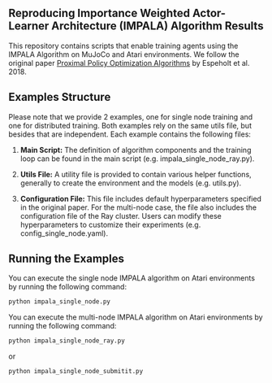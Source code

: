 ## Reproducing Importance Weighted Actor-Learner Architecture (IMPALA) Algorithm Results

This repository contains scripts that enable training agents using the IMPALA Algorithm on MuJoCo and Atari environments. We follow the original paper [Proximal Policy Optimization Algorithms](https://arxiv.org/abs/1707.06347) by Espeholt et al. 2018.

## Examples Structure

Please note that we provide 2 examples, one for single node training and one for distributed training. Both examples rely on the same utils file, but besides that are independent. Each example contains the following files:

1. **Main Script:** The definition of algorithm components and the training loop can be found in the main script  (e.g. impala_single_node_ray.py).

2. **Utils File:** A utility file is provided to contain various helper functions, generally to create the environment and the models (e.g. utils.py).

3. **Configuration File:** This file includes default hyperparameters specified in the original paper. For the multi-node case, the file also includes the configuration file of the Ray cluster. Users can modify these hyperparameters to customize their experiments  (e.g. config_single_node.yaml).


## Running the Examples

You can execute the single node IMPALA algorithm on Atari environments by running the following command:

```bash
python impala_single_node.py
```

You can execute the multi-node IMPALA algorithm on Atari environments by running the following command:

```bash
python impala_single_node_ray.py
``` 
or 

```bash
python impala_single_node_submitit.py
``` 

